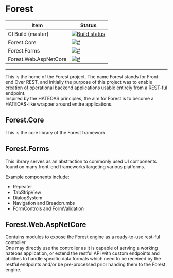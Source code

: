 # Forest

|Item|Status|  
|-|-|  
|CI Build (master)|[![Build status](https://ci.appveyor.com/api/projects/status/x6h5xcqbjn0nji0h/branch/master?svg=true)](https://ci.appveyor.com/project/ivaylo5ev/forest/branch/master)|  
|Forest.Core|[![#](https://img.shields.io/nuget/v/Forest.Core.svg)](https://www.nuget.org/packages/Forest.Core/)|  
|Forest.Forms|[![#](https://img.shields.io/nuget/v/Forest.Forms.svg)](https://www.nuget.org/packages/Forest.Forms/)|  
|Forest.Web.AspNetCore|[![#](https://img.shields.io/nuget/v/Forest.Web.AspNetCore.svg)](https://www.nuget.org/packages/Forest.Web.AspNetCore/)|  

----

This is the home of the Forest project. The name Forest stands for Front-end Over REST, and initially the purpose of this
project was to enable creation of operational backend applications usable entirely from a REST-ful endpoint.  
Inspired by the HATEOAS principles, the aim for Forest is to become a HATEOAS-like wrapper around entire applications.

## Forest.Core

This is the core library of the Forest framework

## Forest.Forms

This library serves as an abstraction to commonly used UI components found on many front-end frameworks targeting various platforms.  

Example components include:

- Repeater
- TabStripView
- DialogSystem
- Navigation and Breadcrumbs
- FormControls and FormValidation

## Forest.Web.AspNetCore

Contains modules to expose the Forest engine as a ready-to-use rest-ful controller.  
One may directly use the controller as it is capable of serving a working hateoas application, or extend the restful API with custom endpoints and abilities to handle specific data formats which need to be received by the restful endpoints and/or be pre-processed prior handing them to the Forest engine.
